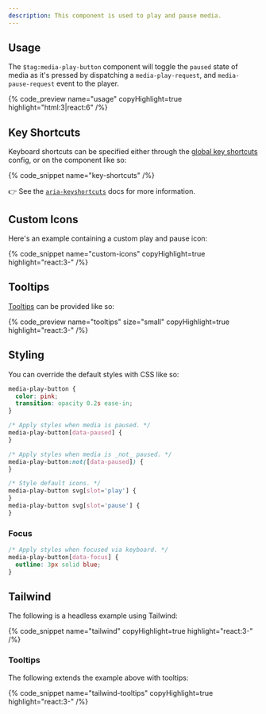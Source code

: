 ```yaml
---
description: This component is used to play and pause media.
---
```


## Usage

The `$tag:media-play-button` component will toggle the `paused` state of media as it's pressed by
dispatching a `media-play-request`, and `media-pause-request` event to the player.

{% code_preview name="usage" copyHighlight=true highlight="html:3|react:6" /%}

## Key Shortcuts

Keyboard shortcuts can be specified either through the
[global key shortcuts](/docs/player/core-concepts/keyboard#configuring-shortcuts) config, or on the
component like so:

{% code_snippet name="key-shortcuts" /%}

👉 See the [`aria-keyshortcuts`](https://developer.mozilla.org/en-US/docs/Web/Accessibility/ARIA/Attributes/aria-keyshortcuts)
docs for more information.

## Custom Icons

Here's an example containing a custom play and pause icon:

{% code_snippet name="custom-icons" copyHighlight=true highlight="react:3-" /%}

## Tooltips

[Tooltips](https://developer.mozilla.org/en-US/docs/Web/Accessibility/ARIA/Roles/tooltip_role) can
be provided like so:

{% code_preview name="tooltips" size="small" copyHighlight=true highlight="react:3-" /%}

## Styling

You can override the default styles with CSS like so:

```css {% copy=true %}
media-play-button {
  color: pink;
  transition: opacity 0.2s ease-in;
}

/* Apply styles when media is paused. */
media-play-button[data-paused] {
}

/* Apply styles when media is _not_ paused. */
media-play-button:not([data-paused]) {
}

/* Style default icons. */
media-play-button svg[slot='play'] {
}
media-play-button svg[slot='pause'] {
}
```

### Focus

```css {% copy=true %}
/* Apply styles when focused via keyboard. */
media-play-button[data-focus] {
  outline: 3px solid blue;
}
```

## Tailwind

The following is a headless example using Tailwind:

{% code_snippet name="tailwind" copyHighlight=true highlight="react:3-" /%}

### Tooltips

The following extends the example above with tooltips:

{% code_snippet name="tailwind-tooltips" copyHighlight=true highlight="react:3-" /%}
